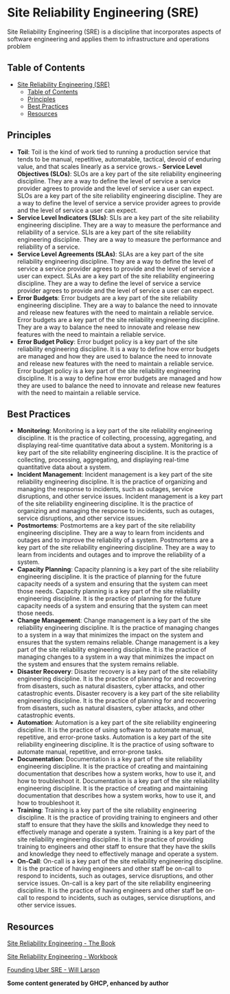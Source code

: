 # Site Reliability Engineering (SRE)

Site Reliability Engineering (SRE) is a discipline that incorporates aspects of software engineering and applies them to infrastructure and operations problem

## Table of Contents
- [Site Reliability Engineering (SRE)](#site-reliability-engineering-sre)
  - [Table of Contents](#table-of-contents)
  - [Principles](#principles)
  - [Best Practices](#best-practices)
  - [Resources](#resources)

## Principles

- **Toil**: Toil is the kind of work tied to running a production service that tends to be manual, repetitive, automatable, tactical, devoid of enduring value, and that scales linearly as a service grows.- **Service Level Objectives (SLOs)**: SLOs are a key part of the site reliability engineering discipline. They are a way to define the level of service a service provider agrees to provide and the level of service a user can expect. SLOs are a key part of the site reliability engineering discipline. They are a way to define the level of service a service provider agrees to provide and the level of service a user can expect.
- **Service Level Indicators (SLIs)**: SLIs are a key part of the site reliability engineering discipline. They are a way to measure the performance and reliability of a service. SLIs are a key part of the site reliability engineering discipline. They are a way to measure the performance and reliability of a service.
- **Service Level Agreements (SLAs)**: SLAs are a key part of the site reliability engineering discipline. They are a way to define the level of service a service provider agrees to provide and the level of service a user can expect. SLAs are a key part of the site reliability engineering discipline. They are a way to define the level of service a service provider agrees to provide and the level of service a user can expect.
- **Error Budgets**: Error budgets are a key part of the site reliability engineering discipline. They are a way to balance the need to innovate and release new features with the need to maintain a reliable service. Error budgets are a key part of the site reliability engineering discipline. They are a way to balance the need to innovate and release new features with the need to maintain a reliable service.
- **Error Budget Policy**: Error budget policy is a key part of the site reliability engineering discipline. It is a way to define how error budgets are managed and how they are used to balance the need to innovate and release new features with the need to maintain a reliable service. Error budget policy is a key part of the site reliability engineering discipline. It is a way to define how error budgets are managed and how they are used to balance the need to innovate and release new features with the need to maintain a reliable service.

## Best Practices

- **Monitoring**: Monitoring is a key part of the site reliability engineering discipline. It is the practice of collecting, processing, aggregating, and displaying real-time quantitative data about a system. Monitoring is a key part of the site reliability engineering discipline. It is the practice of collecting, processing, aggregating, and displaying real-time quantitative data about a system.
- **Incident Management**: Incident management is a key part of the site reliability engineering discipline. It is the practice of organizing and managing the response to incidents, such as outages, service disruptions, and other service issues. Incident management is a key part of the site reliability engineering discipline. It is the practice of organizing and managing the response to incidents, such as outages, service disruptions, and other service issues.
- **Postmortems**: Postmortems are a key part of the site reliability engineering discipline. They are a way to learn from incidents and outages and to improve the reliability of a system. Postmortems are a key part of the site reliability engineering discipline. They are a way to learn from incidents and outages and to improve the reliability of a system.
- **Capacity Planning**: Capacity planning is a key part of the site reliability engineering discipline. It is the practice of planning for the future capacity needs of a system and ensuring that the system can meet those needs. Capacity planning is a key part of the site reliability engineering discipline. It is the practice of planning for the future capacity needs of a system and ensuring that the system can meet those needs.
- **Change Management**: Change management is a key part of the site reliability engineering discipline. It is the practice of managing changes to a system in a way that minimizes the impact on the system and ensures that the system remains reliable. Change management is a key part of the site reliability engineering discipline. It is the practice of managing changes to a system in a way that minimizes the impact on the system and ensures that the system remains reliable.
- **Disaster Recovery**: Disaster recovery is a key part of the site reliability engineering discipline. It is the practice of planning for and recovering from disasters, such as natural disasters, cyber attacks, and other catastrophic events. Disaster recovery is a key part of the site reliability engineering discipline. It is the practice of planning for and recovering from disasters, such as natural disasters, cyber attacks, and other catastrophic events.
- **Automation**: Automation is a key part of the site reliability engineering discipline. It is the practice of using software to automate manual, repetitive, and error-prone tasks. Automation is a key part of the site reliability engineering discipline. It is the practice of using software to automate manual, repetitive, and error-prone tasks.
- **Documentation**: Documentation is a key part of the site reliability engineering discipline. It is the practice of creating and maintaining documentation that describes how a system works, how to use it, and how to troubleshoot it. Documentation is a key part of the site reliability engineering discipline. It is the practice of creating and maintaining documentation that describes how a system works, how to use it, and how to troubleshoot it.
- **Training**: Training is a key part of the site reliability engineering discipline. It is the practice of providing training to engineers and other staff to ensure that they have the skills and knowledge they need to effectively manage and operate a system. Training is a key part of the site reliability engineering discipline. It is the practice of providing training to engineers and other staff to ensure that they have the skills and knowledge they need to effectively manage and operate a system.
- **On-Call**: On-call is a key part of the site reliability engineering discipline. It is the practice of having engineers and other staff be on-call to respond to incidents, such as outages, service disruptions, and other service issues. On-call is a key part of the site reliability engineering discipline. It is the practice of having engineers and other staff be on-call to respond to incidents, such as outages, service disruptions, and other service issues.

## Resources
[Site Reliability Engineering - The Book](https://sre.google/sre-book/table-of-contents/)

[Site Reliability Engineering - Workbook](https://sre.google/workbook/table-of-contents/)

[Founding Uber SRE - Will Larson](https://lethain.com/founding-uber-sre/)

**Some content generated by GHCP, enhanced by author**
